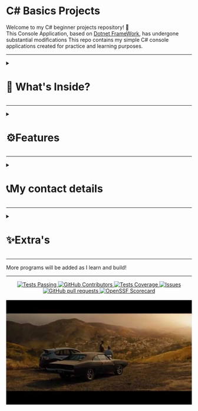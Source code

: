 # C# Basics Projects

Welcome to my C# beginner projects repository! 👋  
This Console Application, based on [Dotnet FrameWork](https://dotnet.microsoft.com/en-us/), has undergone
substantial modifications
This repo contains my simple C# console applications created for practice and learning purposes.

---   

<details>
  <summary><h1>🧠 What's Inside?</h1></summary>
  
<details>
<summary><h4>🔢 Odd and Even Number Generator </h4></summary>
  
A basic console application that asks the user for a number and tells whether it is [odd or even](https://github.com/abxyzzzzz/c-/tree/main/odd%20and%20even%20genrator).
 
</details>
  
<details>
  <summary><h4>🧮School marks system</h4></summary>   
  
  A simple console-based application in C# that calculates the percentage and division of a Class 10 CBSE [student based](https://github.com/abxyzzzzz/c-/blob/main/school%20marks%20system) on marks entered for five subjects.

</details>


<details>
  <summary><h4>🎟️Event Registration Console App</h4></summary>
       
  A simple interactive C# console application that simulates a student registering for a [college event](https://github.com/abxyzzzzz/c-/tree/main/Event%20Registration%20Console%20App). The program collects basic information, checks eligibility based on experience, and allows users to manage notification preferences.

</details>

<details>
  <summary><h4>🔄💡Swap two numbers</h4></summary>
  
A simple C# console application that takes [two numbers](https://github.com/abxyzzzzz/c-/blob/main/swap%20two%20numbers) as input and swaps their values using a temporary variable.

</details>

<details>
<summary><h4>💰Simple Intrest</h4></summary>

This is a beginner-friendly C# console application that calculates [Simple Interest](https://github.com/abxyzzzzz/c-/tree/main/Simple%20Intrest) based on user input for:
- Principal Amount (P)💵
- Annual Interest Rate (R)📅 
- Time Period in Years (T)💯
  
  📐Formula used:

```
Simple Interest (SI) = (P × R × T) / 100
```



  
</details>

<details>
  <summary><h4>🖩 Fibonacci Series Generator</h4></summary>

  This is a simple C# console application that generates the [Fibonacci series](https://github.com/abxyzzzzz/c-/tree/main/Fibibicini%20Series) up to a user-defined number of terms.
<h3>📌 What It Does?:</h3>

- Prompts the user to enter a number n 
- Displays the first n terms of the Fibonacci sequence
</details>

<details>
  <summary><h4>🌡️Fahrenheit & Celsius Converter</h4></summary>

  A simple console-based temperature converter program that converts temperatures between [Celsius and Fahrenheit](https://github.com/abxyzzzzz/c-/blob/main/Fahrenheit%20To%20Celsius) based on user input.
</details>

<details>
  <summary><h4>🤓Arithmetic Operations with Encapsulations</h4></summary>

  This C# console application demonstrates the use of private fields, public properties, and methods to perform basic [arithmetic operations](https://github.com/abxyzzzzz/c-/blob/main/Public%20Calculator) on two numbers.

  <h3>📌 Key Concepts Illustrated:</h3>

  - Encapsulation: Private variables with public getters and setters (number1 and number2 properties)
  - Class Design: The Orange class encapsulates data and operations.
  - Arithmetic Methods: Addition, subtraction, multiplication, division, and a custom operation demonstrating BODMAS rules.

</details>

<details>
  <summary><h4>🔤ASCII Code Converter</h4></summary>
  
  A simple C# console application that converts between [ASCII symbols and decimal codes](https://github.com/abxyzzzzz/c-/tree/main/ASCII%20Code), and vice versa.
  
</details>
</details>

---   

<details>
<summary><h1>⚙️Features</h1></summary>

<details>
  <summary><h4>🚀Features of Fibonacci Series</h4></summary>

  - Console-based user input
  - Dynamic generation of Fibonacci series
  - Basic input validation (n >= 1)
</details>

<details>
  <summary><h4>🚀Features of Simple intrest</h4></summary>

 - Console-based user interaction
 - Input validation through basic prompts
 - Instant interest calculation and display

</details>

<details>
  <summary><h4>🚀Features of Fahrenheit & Celsius Converter </h4></summary>

 - Clear and simple text-based user interface
 - Validates user selection (cf or fc)
 - Displays error message for invalid inputs
 - Console clears screen before running for clean display

</details>

<details>
  <summary><h4>🚀Features of Arithmetic Operations with Encapsulation </h4></summary>
  
  - User inputs two integer values.
  - The program performs
    - Addition
    - Subtraction
    - Multiplication
    - Division
    - Custom BODMAS operation: number1 + (number1 * number2)

</details>

<details>
  <summary><h4>🚀Features of Event Registration Console App </h4></summary>
  
-  Runs continuously until valid inputs are given using a while (true) loop and conditional exits.
-  Collects user information like name, college, event, and experience.
-   Validates event participation eligibility based on experience.
-    Uses Console.Clear() for a clean UI every time the loop runs.


</details>

<details>
  <summary><h4>🚀Features of Swap two numbers </h4></summary>

  - Engages users through a clean and user-friendly console interface
  - Greets the user and waits for any key press to proceed.
  - Swaps Three Numbers Without Using a Temporary Variable:
  - Clearly prints the new values of A, B, and C.


</details>

<details>
  <summary><h4>🚀Features of Odd and Even Genrator</h4></summary>

  - Simple and clean user interaction using the console.
  - Takes a number input from the user.
  - Uses modulus (%) operator to determine whether the number is even or odd.
  - Clears the console at the start using Console.Clear() for a neat display.


</details>

<details>
  <summary><h4>🚀Features of School Marks System</h4></summary>

  - Interactive text-based interface for Class 10th students.
  - Accepts marks for 5 subjects:
     - Maths
     - Science
     - Social Studies
     - Physical Education
     - English
  - Pass/Fail Evaluation
  - Clears console each time the program begins (Console.Clear()).
  - Repeats if any subject has marks > 100.
  - 🏅 Result Classification:
    - ❌ Below 36% → "FAILED"
    - 🥉 36% to <60% → "First Division"
    - 🥈 60% to <80% → "Second Division"
    - 🥇 80% to <90% → "Third Division"
    -  🏆 90% to 100% → "TOPPER"

</details>

<details>
  <summary><h4>🚀Features of ASCII Code Converter</h4></summary>

  - Enter a character, and the app returns its ASCII decimal value.
  - Enter an ASCII decimal value, and the app returns the corresponding character.
  - Interactive and clear console instructions make it easy to use


</details>








</details>

---  

<details>
  <summary><h1>📞My contact details</h1></summary>
MyEmail:

```
brunogoyal2007@gmail.com
```

</details>

---    

<details>
  <summary><h1>✨Extra's</h1></summary>
  <div align="center">
  
[MY OTHER SKILLS: ](https://docs.google.com/document/d/1R4oT1SaNipqySHzsJg9wNgBuXHwG3Mua6GJbU0uutD4/edit?usp=drive_link)
</div>
</details>

---  
More programs will be added as I learn and build!

---


  <p align="center">
    <a href="https://github.com/anuraghazra/github-readme-stats/actions">
      <img alt="Tests Passing" src="https://github.com/abxyzzzzz/github-readme-stats/dotnet.yml/Test/badge.svg" />
    </a>
    <a href="https://github.com/anuraghazra/github-readme-stats/graphs/contributors">
      <img alt="GitHub Contributors" src="https://img.shields.io/github/contributors/anuraghazra/github-readme-stats" />
    </a>
    <a href="https://codecov.io/gh/anuraghazra/github-readme-stats">
      <img alt="Tests Coverage" src="https://codecov.io/gh/anuraghazra/github-readme-stats/branch/master/graph/badge.svg" />
    </a>
    <a href="https://github.com/anuraghazra/github-readme-stats/issues">
      <img alt="Issues" src="https://img.shields.io/github/issues/anuraghazra/github-readme-stats?color=0088ff" />
    </a>
    <a href="https://github.com/anuraghazra/github-readme-stats/pulls">
      <img alt="GitHub pull requests" src="https://img.shields.io/github/issues-pr/anuraghazra/github-readme-stats?color=0088ff" />
    </a>
    <a href="https://securityscorecards.dev/viewer/?uri=github.com/anuraghazra/github-readme-stats">
      <img alt="OpenSSF Scorecard" src="https://api.securityscorecards.dev/projects/github.com/anuraghazra/github-readme-stats/badge" />
    </a>
    <br />
    <br />
    <a href="https://vercel.com?utm\_source=github\_readme\_stats\_team\&utm\_campaign=oss">
      <img src="./demo_screenshots/satsiying.jpg"/>
    </a>
  </p>









